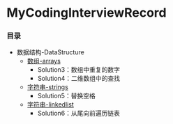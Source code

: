 # MyCodingInterviewRecord
### 目录

- 数据结构-DataStructure
  - [数组-arrays](./DataStructure/arrays)
    - Solution3：数组中重复的数字
    - Solution4：二维数组中的查找
  - [字符串-strings](./DataStructure/strings)
    - Solution5：替换空格
  - [字符串-linkedlist](./DataStructure/linkedlist)
    - Solution6：从尾向前遍历链表